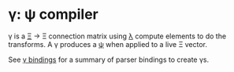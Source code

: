 # γ: ψ compiler
γ is a [Ξ](Xi.md) → Ξ connection matrix using [λ](lambda.md) compute elements to do the transforms. A γ produces a [ψ](psi.md) when applied to a live Ξ vector.

See [γ bindings](gamma-bindings.md) for a summary of parser bindings to create γs.
